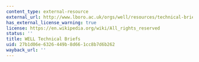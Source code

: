 ```yaml
---
content_type: external-resource
external_url: http://www.lboro.ac.uk/orgs/well/resources/technical-briefs/
has_external_license_warning: true
license: https://en.wikipedia.org/wiki/All_rights_reserved
status: ''
title: WELL Technical Briefs
uid: 27b1d06e-6326-449b-8d66-1cc8b7d6b262
wayback_url: ''
---
```

